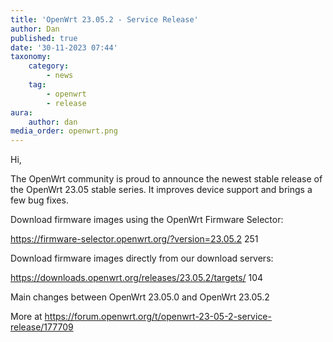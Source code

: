```yaml
---
title: 'OpenWrt 23.05.2 - Service Release'
author: Dan
published: true
date: '30-11-2023 07:44'
taxonomy:
    category:
        - news
    tag:
        - openwrt
        - release
aura:
    author: dan
media_order: openwrt.png
---
```


Hi,

The OpenWrt community is proud to announce the newest stable release of the OpenWrt 23.05 stable series. It improves device support and brings a few bug fixes.

Download firmware images using the OpenWrt Firmware Selector:

https://firmware-selector.openwrt.org/?version=23.05.2 251

Download firmware images directly from our download servers:

https://downloads.openwrt.org/releases/23.05.2/targets/ 104

Main changes between OpenWrt 23.05.0 and OpenWrt 23.05.2

More at https://forum.openwrt.org/t/openwrt-23-05-2-service-release/177709